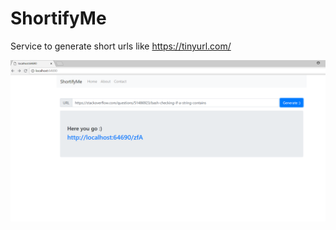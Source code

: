 # ShortifyMe

Service to generate short urls like https://tinyurl.com/

![alt text](https://github.com/ashokchowdary863/ShortifyMe/blob/master/Screenshots/Main.png)


